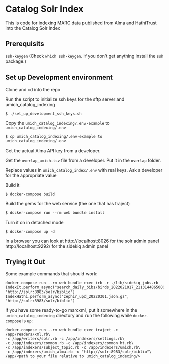 # Catalog Solr Index
This is code for indexing MARC data published from Alma and HathiTrust into the Catalog Solr Index

## Prerequisits
`ssh-keygen` (Check `which ssh-keygen`. If you don't get anything install the `ssh` package.) 

## Set up Development environment

Clone and cd into the repo

Run the script to initialize ssh keys for the sftp server and umich_catalog_indexing
```
$ ./set_up_development_ssh_keys.sh
```

Copy the `umich_catalog_indexing/.env-example` to `umich_catalog_indexing/.env`
```
$ cp umich_catalog_indexing/.env-example to umich_catalog_indexing/.env
```

Get the actual Alma API key from a developer.

Get the `overlap_umich.tsv` file from a developer. Put it in the `overlap` folder.

Replace values in `umich_catalog_index/.env` with real keys. Ask a developer for the appropriate value

Build it
```
$ docker-compose build
```

Build the gems for the web service (the one that has traject)
```
$ docker-compose run --rm web bundle install
```

Turn it on in detached mode
```
$ docker-compose up -d
```

In a browser you can look at
http://localhost:8026 for the solr admin panel
http://localhost:9292/ for the sidekiq admin panel

## Trying it Out
Some example commands that should work:
```
docker-compose run --rm web bundle exec irb -r ./lib/sidekiq_jobs.rb
IndexIt.perform_async("search_daily_bibs/birds_2022021017_21131448650006381_new.tar.gz", "http://solr:8983/solr/biblio")
IndexHathi.perform_async("zephir_upd_20220301.json.gz", "http://solr:8983/solr/biblio")
```

If you have some ready-to-go marcxml, put it somewhere in the `umich_catalog_indexing` directory and 
run the following while `docker-compose` is `up`:
```
docker-compose run --rm web bundle exec traject -c /app/readers/xml.rb\
-c /app/writers/solr.rb -c /app/indexers/settings.rb\
-c /app/indexers/common.rb -c /app/indexers/common_ht.rb\ 
-c /app/indexers/subject_topic.rb -c /app/indexers/umich.rb\ 
-c /app/indexers/umich_alma.rb -u "http://solr:8983/solr/biblio"\
/app/<path to your file relative to umich_catalog_indexing/>
```
